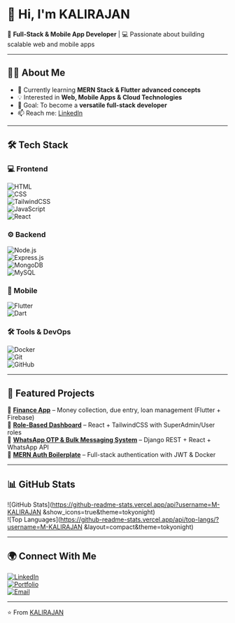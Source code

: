 # 👋 Hi, I'm KALIRAJAN  

🚀 **Full-Stack & Mobile App Developer** | 💻 Passionate about building scalable web and mobile apps  

---

## 👨‍💻 About Me
- 🌱 Currently learning **MERN Stack & Flutter advanced concepts**  
- 💡 Interested in **Web, Mobile Apps & Cloud Technologies**  
- 🎯 Goal: To become a **versatile full-stack developer**  
- 📫 Reach me: [LinkedIn](https://www.linkedin.com/in/m-kalirajan)   

---

## 🛠 Tech Stack  

### 💻 Frontend  
![HTML](https://img.shields.io/badge/HTML5-E34F26?style=for-the-badge&logo=html5&logoColor=white)  
![CSS](https://img.shields.io/badge/CSS3-1572B6?style=for-the-badge&logo=css3&logoColor=white)  
![TailwindCSS](https://img.shields.io/badge/TailwindCSS-38B2AC?style=for-the-badge&logo=tailwind-css&logoColor=white)  
![JavaScript](https://img.shields.io/badge/JavaScript-F7DF1E?style=for-the-badge&logo=javascript&logoColor=black)  
![React](https://img.shields.io/badge/React-20232A?style=for-the-badge&logo=react&logoColor=61DAFB)  

### ⚙️ Backend  
![Node.js](https://img.shields.io/badge/Node.js-43853D?style=for-the-badge&logo=node.js&logoColor=white)  
![Express.js](https://img.shields.io/badge/Express.js-000000?style=for-the-badge&logo=express&logoColor=white)  
![MongoDB](https://img.shields.io/badge/MongoDB-4EA94B?style=for-the-badge&logo=mongodb&logoColor=white)  
![MySQL](https://img.shields.io/badge/MySQL-005C84?style=for-the-badge&logo=mysql&logoColor=white)  

### 📱 Mobile  
![Flutter](https://img.shields.io/badge/Flutter-02569B?style=for-the-badge&logo=flutter&logoColor=white)  
![Dart](https://img.shields.io/badge/Dart-0175C2?style=for-the-badge&logo=dart&logoColor=white)  

### 🛠 Tools & DevOps  
![Docker](https://img.shields.io/badge/Docker-2496ED?style=for-the-badge&logo=docker&logoColor=white)  
![Git](https://img.shields.io/badge/Git-F05032?style=for-the-badge&logo=git&logoColor=white)  
![GitHub](https://img.shields.io/badge/GitHub-181717?style=for-the-badge&logo=github&logoColor=white)  

---

## 📂 Featured Projects  

🔹 [**Finance App**](https://github.com/M-KALIRAJAN/Sri_Vari-Finance-) – Money collection, due entry, loan management (Flutter + Firebase)  
🔹 [**Role-Based Dashboard**](https://github.com/M-KALIRAJAN/2DCAD) – React + TailwindCSS with SuperAdmin/User roles  
🔹 [**WhatsApp OTP & Bulk Messaging System**](https://github.com/M-KALIRAJAN/CnX) – Django REST + React + WhatsApp API  
🔹 [**MERN Auth Boilerplate**](https://github.com/M-KALIRAJAN/Pagination-in-React) – Full-stack authentication with JWT & Docker  

---

## 📊 GitHub Stats  

![GitHub Stats](https://github-readme-stats.vercel.app/api?username=M-KALIRAJAN
&show_icons=true&theme=tokyonight)  
![Top Languages](https://github-readme-stats.vercel.app/api/top-langs/?username=M-KALIRAJAN
&layout=compact&theme=tokyonight)  

---

## 🌍 Connect With Me  
[![LinkedIn](https://img.shields.io/badge/LinkedIn-blue?style=for-the-badge&logo=linkedin)](https://www.linkedin.com/in/your-link)  
[![Portfolio](https://img.shields.io/badge/Portfolio-black?style=for-the-badge&logo=firefox)](https://your-portfolio-link.com)  
[![Email](https://img.shields.io/badge/Email-D14836?style=for-the-badge&logo=gmail&logoColor=white)](mailto:your-email@gmail.com)  

---
⭐️ From [KALIRAJAN](https://github.com/M-KALIRAJAN/M-KALIRAJAN)  

